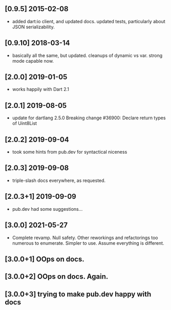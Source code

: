 ## [0.9.5]   2015-02-08  
* added dart:io client, and updated docs. updated tests, particularly about JSON serializability.

## [0.9.10]  2018-03-14  
* basically all the same, but updated. cleanups of dynamic vs var. strong mode capable now.

## [2.0.0]   2019-01-05  
* works happily with Dart 2.1
## [2.0.1]   2019-08-05  
* update for dartlang 2.5.0 Breaking change #36900: Declare return types of Uint8List
## [2.0.2]   2019-09-04  
* took some hints from pub.dev for syntactical niceness
## [2.0.3]   2019-09-08  
* triple-slash docs everywhere, as requested.
## [2.0.3+1] 2019-09-09  
* pub.dev had some suggestions... 
## [3.0.0] 2021-05-27
* Complete revamp. Null safety. Other reworkings and refactorings too numerous to enumerate. Simpler to use. Assume everything is different.
## [3.0.0+1] OOps on docs.
## [3.0.0+2] OOps on docs. Again.
## [3.0.0+3] trying to make pub.dev happy with docs


